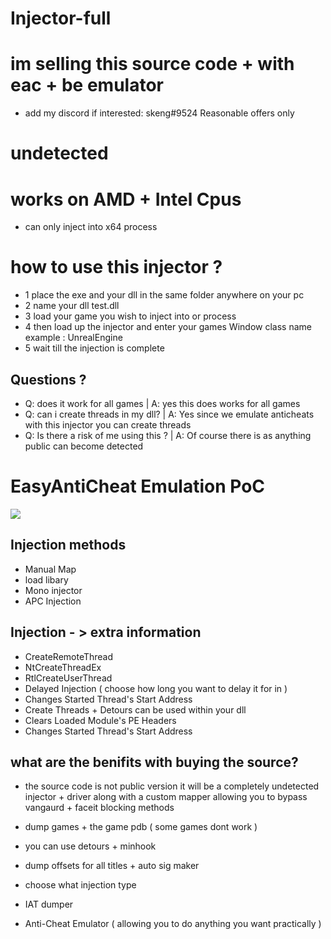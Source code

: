 # Injector-full

# im selling this source code + with eac + be emulator   
- add my discord if interested: skeng#9524
Reasonable offers only
# undetected

# works on AMD + Intel Cpus
- can only inject into x64 process

# how to use this injector ?
- 1 place the exe and your dll in the same folder anywhere on your pc
- 2 name your dll test.dll
- 3 load your game you wish to inject into or process
- 4 then load up the injector and enter your games Window class name example : UnrealEngine
- 5 wait till the injection is complete



## Questions ?
- Q: does it work for all games | A: yes this does works for all games 
- Q: can i create threads in my dll? | A: Yes since we emulate anticheats with this injector you can create threads
- Q: Is there a risk of me using this ? | A: Of course there is as anything public can become detected 



# EasyAntiCheat Emulation PoC
<img src=https://media.discordapp.net/attachments/978564562620129340/979520305808687114/unknown.png>


## Injection methods 
- Manual Map
- load libary
- Mono injector
- APC Injection


## Injection - > extra information
- CreateRemoteThread
- NtCreateThreadEx
- RtlCreateUserThread
- Delayed Injection ( choose how long you want to delay it for in )
- Changes Started Thread's Start Address
- Create Threads + Detours can be used within your dll
- Clears Loaded Module's PE Headers
- Changes Started Thread's Start Address



## what are the benifits with buying the source?
- the source code is not public version it will be a completely undetected injector + driver along with a custom mapper allowing you to bypass vangaurd + faceit blocking methods 

- dump games + the game pdb ( some games dont work )
- you can use detours + minhook
- dump offsets for all titles + auto sig maker
- choose what injection type
- IAT dumper
- Anti-Cheat Emulator ( allowing you to do anything you want practically )



